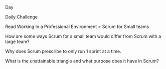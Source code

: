Day

Daily Challenge 

Read Working In a Professional Environment > Scrum for Small teams

How are some ways Scrum for a small team would differ from Scrum with a large team?

Why does Scrum prescribe to only run 1 sprint at a time.

What is the unattainable triangle and what purpose does it have in Scrum?